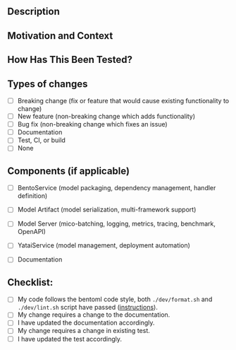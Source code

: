 <!--- Thanks for sending a pull request! Please make sure to read the contribution guidelines, then fill out the blanks below. -->

## Description
<!--- Describe your changes in detail -->
<!--- Attach screenshots here if appropriate. -->

## Motivation and Context
<!--- Why is this change required? What problem does it solve? -->
<!--- If it fixes an open issue, please link to the issue here. -->
<!--- If it is based on a conversation in slack channel, pls quote related messages here -->

## How Has This Been Tested?
<!--- Please describe in detail how you tested your changes. -->
<!--- Include details of your testing environment, and the tests you ran to -->
<!--- see how your change affects other areas of the code, etc. -->

## Types of changes
<!--- What types of changes does your code introduce? Put an `x` in all the boxes that apply: -->
- [ ] Breaking change (fix or feature that would cause existing functionality to change)
- [ ] New feature (non-breaking change which adds functionality)
- [ ] Bug fix (non-breaking change which fixes an issue)
- [ ] Documentation
- [ ] Test, CI, or build
- [ ] None

## Components (if applicable)
- [ ] BentoService (model packaging, dependency management, handler definition)
- [ ] Model Artifact (model serialization, multi-framework support)
- [ ] Model Server (mico-batching, logging, metrics, tracing, benchmark, OpenAPI)
- [ ] YataiService (model management, deployment automation)
- [ ] Documentation


## Checklist:
<!--- Go over all the following points, and put an `x` in all the boxes that apply. -->
<!--- If you're unsure about any of these, don't hesitate to ask. We're here to help! -->
<!--- If you plan to update documentation or tests in follow-up, please note -->
- [ ] My code follows the bentoml code style, both `./dev/format.sh` and
  `./dev/lint.sh` script have passed
  ([instructions](https://github.com/bentoml/BentoML/blob/master/DEVELOPMENT.md#style-check-and-auto-formatting-your-code)).
- [ ] My change requires a change to the documentation.
- [ ] I have updated the documentation accordingly.
- [ ] My change requires a change in existing test.
- [ ] I have updated the test accordingly.
